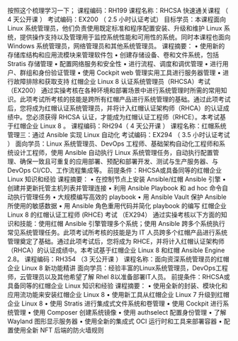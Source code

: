按照这个梳理学习一下；
课程编码：RH199
课程名称：RHCSA 快速通关课程 （ 4 天公开课 ）
考试编码：EX200 （ 2.5 小时认证考试）
目标学员：本课程面向 Linux 系统管理员，他们负责使用既定标准和程序配置安装、升级和维护 Linux 系统，提供操作支持以及管理用于监控系统性能和可用性的系统。同时本课程也面向 Windows 系统管理员，网络管理员和其他系统管理员。
课程摘要：
•   使用新的存储库结构和应用流模块来管理软件包
•   创建存储设备、卷和文件系统，包括 Stratis 存储管理
•   配置网络服务和安全性
•   进行流程、调度和调优管理
•   进行用户、群组和身份验证管理
•   使用 Cockpit web 管理实用工具进行服务器管理
•   进行故障排除和获取支持
红帽企业 Linux 8 认证系统管理员（RHCSA）考试（EX200）
通过实操考核在各种环境和部署场景中进行系统管理时所需的常用知识。此项考试所考核的技能是跨所有红帽产品进行系统管理的基础。通过此项考试后，您将成为红帽认证系统管理员，并将计入红帽认证架构师（RHCA）的认证成绩中。您必须获得 RHCSA 认证，才能成为红帽认证工程师（RHCE）。本考试基于红帽企业 Linux 8 。
课程编码：RH294（ 4 天公开课 ）
课程名称：红帽系统管理三：通过 Ansible 实现 Linux 自动化
考试编码：EX294 （ 3.5 小时认证考试 ）
面向学员：Linux 系统管理员、DevOps 工程师、基础架构自动化工程师和系统设计工程师，使用 Ansible 自动执行 Linux 系统管理任务，自动执行配置管理、确保一致且可重复的应用部署、预配和部署开发、测试与生产服务器、与 DevOps CI/CD、工作流程集成等。
前提条件：RHCSA或具备同等的红帽企业 Linux 知识和经验
课程摘要：
•   在控制节点上安装 Ansible/红帽 Ansible 引擎
•   创建并更新托管主机列表并管理连接
•   利用 Ansible Playbook 和 ad hoc 命令自动执行管理任务
•   大规模编写高效的 playbook
•   用 Ansible Vault 保护 Ansible 所使用的敏感数据
•   用 Ansible 角色重用代码并简化 playbook 的编写
红帽企业 Linux 8 的红帽认证工程师 (RHCE) 考试 （EX294）
通过实操考核以下方面的知识和技能：使用红帽 Ansible 引擎管理多个系统；使用 Ansible 跨多个系统执行常见系统管理任务。此项考试所考核的技能是为 IT 人员跨多个红帽产品进行系统管理奠定了基础。通过此项考试后，您将成为 RHCE，并将计入红帽认证架构师（RHCA）的认证成绩中。本考试基于红帽企业 Linux 8 和红帽 Ansible Engine 2.8。
课程编码：RH354 （3 天公开课 ）
课程名称：面向资深系统管理员的红帽企业 Linux 8 新功能精讲
面向学员：经验丰富的Linux系统管理员，DevOps工程师，云管理员以及其他希望了解 Rhel 8以准备部署IT人员。
前提条件：RHCSA或具备同等的红帽企业 Linux 知识和经验
课程摘要：
•   使用全新的封装、模块化和应用流功能来安装红帽企业 Linux 8
•   使用新工具从红帽企业 Linux 7 升级到红帽企业 Linux 8
•   使用 Stratis 进行集成式文件系统和卷管理
•   使用 Cockpit 进行系统管理
•   使用 Composer 创建系统镜像
•   使用 authselect 配置身份管理
•   了解 Wayland 图形显示服务器
•   使用全新的集成式 OCI 运行时和工具来部署容器
•   配置使用全新 NFT 后端的防火墙规则